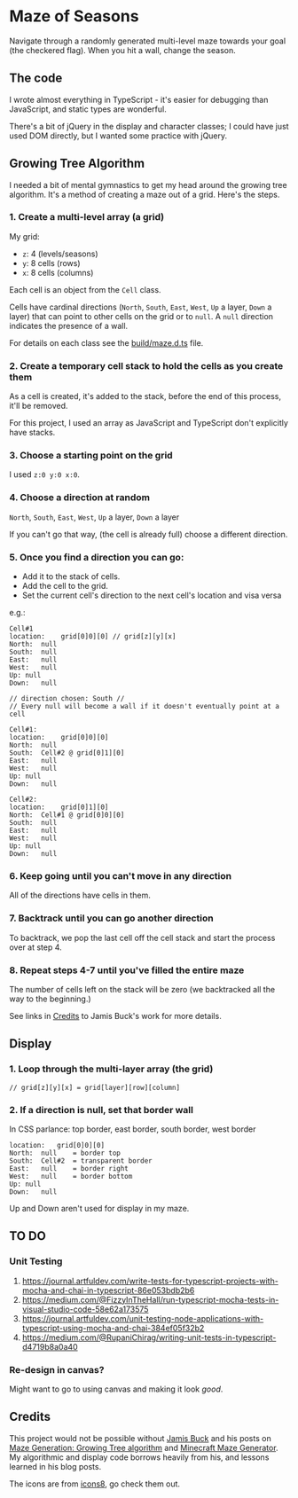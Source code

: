 # Maze of Seasons
Navigate through a randomly generated multi-level maze towards your goal (the checkered flag). When you hit a wall, change the season.

## The code
I wrote almost everything in TypeScript - it's easier for debugging than JavaScript, and static types are wonderful.

There's a bit of jQuery in the display and character classes; I could have just used DOM directly, but I wanted some practice with jQuery.


## Growing Tree Algorithm
I needed a bit of mental gymnastics to get my head around the growing tree algorithm. It's a method of creating a maze out of a grid. Here's the steps.

### 1. Create a multi-level array (a grid)
My grid:
- `z`: 4 (levels/seasons)
- `y`: 8 cells (rows)
- `x`: 8 cells (columns)

Each cell is an object from the `Cell` class.

Cells have cardinal directions (`North`, `South`, `East`, `West`, `Up` a layer, `Down` a layer) that can point to other cells on the grid or to `null`. A `null` direction indicates the presence of a wall.

For details on each class see the [build/maze.d.ts](https://github.com/alexkadis/maze-game/blob/master/build/Maze.d.ts) file.

### 2. Create a temporary cell stack to hold the cells as you create them
As a cell is created, it's added to the stack, before the end of this process, it'll be removed.

For this project, I used an array as JavaScript and TypeScript don't explicitly have stacks.

### 3. Choose a starting point on the grid
I used `z:0 y:0 x:0`.

### 4. Choose a direction at random
`North`, `South`, `East`, `West`, `Up` a layer, `Down` a layer

If you can't go that way, (the cell is already full) choose a different direction.

### 5. Once you find a direction you can go:
- Add it to the stack of cells.
- Add the cell to the grid.
- Set the current cell's direction to the next cell's location and visa versa

e.g.: 
```
Cell#1
location:	 grid[0]0][0] // grid[z][y][x]
North:	null
South:	null
East:	null
West:	null
Up:	null
Down:	null

// direction chosen: South //
// Every null will become a wall if it doesn't eventually point at a cell

Cell#1:
location:	 grid[0]0][0]
North:	null
South:	Cell#2 @ grid[0]1][0]
East:	null
West:	null
Up:	null
Down:	null

Cell#2:
location:	 grid[0]1][0]
North:	Cell#1 @ grid[0]0][0]
South:	null
East:	null
West:	null
Up:	null
Down:	null
```


### 6. Keep going until you can't move in any direction
All of the directions have cells in them.

### 7. Backtrack until you can go another direction
To backtrack, we pop the last cell off the cell stack and start the process over at step 4.


### 8. Repeat steps 4-7 until you've filled the entire maze
The number of cells left on the stack will be zero (we backtracked all the way to the beginning.)

See links in [Credits](#credits) to Jamis Buck's work for more details.

## Display
### 1. Loop through the multi-layer array (the grid)
`// grid[z][y][x] = grid[layer][row][column]`
### 2. If a direction is null, set that border wall
In CSS parlance: top border, east border, south border, west border

```
location:	grid[0]0][0]
North:	null	= border top
South:	Cell#2	= transparent border
East:	null	= border right
West:	null	= border bottom
Up:	null
Down:	null
```

Up and Down aren't used for display in my maze.

## TO DO
### Unit Testing
1. https://journal.artfuldev.com/write-tests-for-typescript-projects-with-mocha-and-chai-in-typescript-86e053bdb2b6
2. https://medium.com/@FizzyInTheHall/run-typescript-mocha-tests-in-visual-studio-code-58e62a173575
3. https://journal.artfuldev.com/unit-testing-node-applications-with-typescript-using-mocha-and-chai-384ef05f32b2
3. https://medium.com/@RupaniChirag/writing-unit-tests-in-typescript-d4719b8a0a40


### Re-design in canvas?
Might want to go to using canvas and making it look *good*.


## Credits
This project would not be possible without [Jamis Buck](https://github.com/jamis) and his posts on [Maze Generation: Growing Tree algorithm](http://weblog.jamisbuck.org/2011/1/27/maze-generation-growing-tree-algorithm) and [Minecraft Maze Generator](http://jamisbuck.org/mazes/minecraft.html). My algorithmic and display code borrows heavily from his, and lessons learned in his blog posts.

The icons are from [icons8](https://icons8.com/), go check them out.
